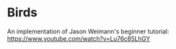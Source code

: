# Birds
 
An implementation of Jason Weimann's beginner tutorial: https://www.youtube.com/watch?v=Lu76c85LhGY  
